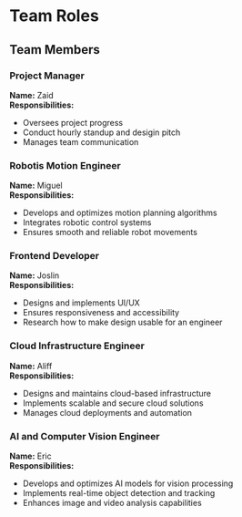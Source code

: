 # Team Roles

## Team Members

### Project Manager
**Name:** Zaid  
**Responsibilities:**
- Oversees project progress
- Conduct hourly standup and desigin pitch
- Manages team communication

### Robotis Motion Engineer
**Name:** Miguel  
**Responsibilities:**
- Develops and optimizes motion planning algorithms
- Integrates robotic control systems
- Ensures smooth and reliable robot movements


### Frontend Developer
**Name:** Joslin  
**Responsibilities:**
- Designs and implements UI/UX
- Ensures responsiveness and accessibility
- Research how to make design usable for an engineer

### Cloud Infrastructure Engineer
**Name:** Aliff  
**Responsibilities:**
- Designs and maintains cloud-based infrastructure
- Implements scalable and secure cloud solutions
- Manages cloud deployments and automation

### AI and Computer Vision Engineer
**Name:** Eric  
**Responsibilities:**
- Develops and optimizes AI models for vision processing
- Implements real-time object detection and tracking
- Enhances image and video analysis capabilities

